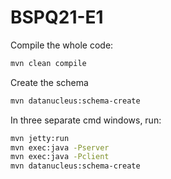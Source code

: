 # BSPQ21-E1

Compile the whole code:

```bash
mvn clean compile
```

Create the schema

```bash
mvn datanucleus:schema-create
```

In three separate cmd windows, run:

```bash
mvn jetty:run 
mvn exec:java -Pserver
mvn exec:java -Pclient
mvn datanucleus:schema-create
```
